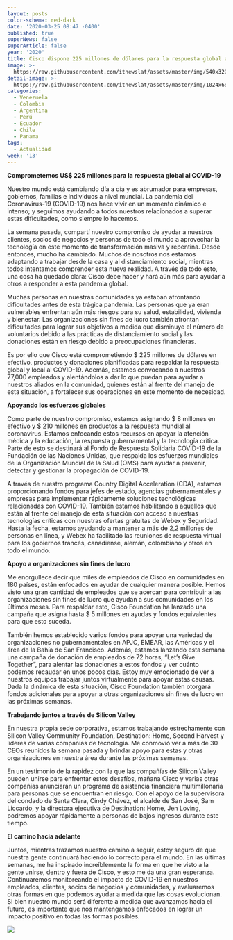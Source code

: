 ```yaml
---
layout: posts
color-schema: red-dark
date: '2020-03-25 08:47 -0400'
published: true
superNews: false
superArticle: false
year: '2020'
title: Cisco dispone 225 millones de dólares para la respuesta global al COVID-19
image: >-
  https://raw.githubusercontent.com/itnewslat/assets/master/img/540x320/Chuck-Robbins-p.jpg
detail-image: >-
  https://raw.githubusercontent.com/itnewslat/assets/master/img/1024x680/Chuck-Robbins-g.jpg
categories:
  - Venezuela
  - Colombia
  - Argentina
  - Perú
  - Ecuador
  - Chile
  - Panama
tags:
  - Actualidad
week: '13'
---
```

**Comprometemos US$ 225 millones para la respuesta global al COVID-19**

Nuestro mundo está cambiando día a día y es abrumador para empresas, gobiernos, familias e individuos a nivel mundial. La pandemia del Coronavirus-19 (COVID-19) nos hace vivir en un momento dinámico e intenso; y seguimos ayudando a todos nuestros relacionados a superar estas dificultades, como siempre lo hacemos.

La semana pasada, compartí nuestro compromiso de ayudar a nuestros clientes, socios de negocios y personas de todo el mundo a aprovechar la tecnología en este momento de transformación masiva y repentina. Desde entonces, mucho ha cambiado. Muchos de nosotros nos estamos adaptando a trabajar desde la casa y al distanciamiento social, mientras todos intentamos comprender esta nueva realidad. A través de todo esto, una cosa ha quedado clara: Cisco debe hacer y hará aún más para ayudar a otros a responder a esta pandemia global.

Muchas personas en nuestras comunidades ya estaban afrontando dificultades antes de esta trágica pandemia. Las personas que ya eran vulnerables enfrentan aún más riesgos para su salud, estabilidad, vivienda y bienestar. Las organizaciones sin fines de lucro también afrontan dificultades para lograr sus objetivos a medida que disminuye el número de voluntarios debido a las prácticas de distanciamiento social y las donaciones están en riesgo debido a preocupaciones financieras.

Es por ello que Cisco está comprometiendo $ 225 millones de dólares en efectivo, productos y donaciones planificadas para respaldar la respuesta global y local al COVID-19. Además, estamos convocando a nuestros 77,000 empleados y alentándolos a dar lo que puedan para ayudar a nuestros aliados en la comunidad, quienes están al frente del manejo de esta situación, a fortalecer sus operaciones en este momento de necesidad.

**Apoyando los esfuerzos globales**

Como parte de nuestro compromiso, estamos asignando $ 8 millones en efectivo y $ 210 millones en productos a la respuesta mundial al coronavirus. Estamos enfocando estos recursos en apoyar la atención médica y la educación, la respuesta gubernamental y la tecnología crítica. Parte de esto se destinará al Fondo de Respuesta Solidaria COVID-19 de la Fundación de las Naciones Unidas, que respalda los esfuerzos mundiales de la Organización Mundial de la Salud (OMS) para ayudar a prevenir, detectar y gestionar la propagación de COVID-19.

A través de nuestro programa Country Digital Acceleration (CDA), estamos proporcionando fondos para jefes de estado, agencias gubernamentales y empresas para implementar rápidamente soluciones tecnológicas relacionadas con COVID-19. También estamos habilitando a aquellos que están al frente del manejo de esta situación con acceso a nuestras tecnologías críticas con nuestras ofertas gratuitas de Webex y Seguridad. Hasta la fecha, estamos ayudando a mantener a más de 2,2 millones de personas en línea, y Webex ha facilitado las reuniones de respuesta virtual para los gobiernos francés, canadiense, alemán, colombiano y otros en todo el mundo.

**Apoyo a organizaciones sin fines de lucro**

Me enorgullece decir que miles de empleados de Cisco en comunidades en 180 países, están enfocados en ayudar de cualquier manera posible. Hemos visto una gran cantidad de empleados que se acercan para contribuir a las organizaciones sin fines de lucro que ayudan a sus comunidades en los últimos meses. Para respaldar esto, Cisco Foundation ha lanzado una campaña que asigna hasta $ 5 millones en ayudas y fondos equivalentes para que esto suceda.

También hemos establecido varios fondos para apoyar una variedad de organizaciones no gubernamentales en APJC, EMEAR, las Américas y el área de la Bahía de San Francisco. Además, estamos lanzando esta semana una campaña de donación de empleados de 72 horas, “Let’s Give Together”,  para alentar las donaciones a estos fondos y ver cuánto podemos recaudar en unos pocos días. Estoy muy emocionado de ver a nuestros equipos trabajar juntos virtualmente para apoyar estas causas. Dada la dinámica de esta situación, Cisco Foundation también otorgará fondos adicionales para apoyar a otras organizaciones sin fines de lucro en las próximas semanas.

**Trabajando juntos a través de Silicon Valley**

En nuestra propia sede corporativa, estamos trabajando estrechamente con Silicon Valley Community Foundation, Destination: Home, Second Harvest y líderes de varias compañías de tecnología. Me conmovió ver a más de 30 CEOs reunidos la semana pasada y brindar apoyo para estas y otras organizaciones en nuestra área durante las próximas semanas.

En un testimonio de la rapidez con la que las compañías de Silicon Valley pueden unirse para enfrentar estos desafíos, mañana Cisco y varias otras compañías anunciarán un programa de asistencia financiera multimillonaria para personas que se encuentran en riesgo. Con el apoyo de la supervisora del condado de Santa Clara, Cindy Chávez, el alcalde de San José, Sam Liccardo, y la directora ejecutiva de Destination: Home, Jen Loving, podremos apoyar rápidamente a personas de bajos ingresos durante este tiempo.

**El camino hacia adelante**

Juntos, mientras trazamos nuestro camino a seguir, estoy seguro de que nuestra gente continuará haciendo lo correcto para el mundo. En las últimas semanas, me ha inspirado increíblemente la forma en que he visto a la gente unirse, dentro y fuera de Cisco, y esto me da una gran esperanza. Continuaremos monitoreando el impacto de COVID-19 en nuestros empleados, clientes, socios de negocios y comunidades, y evaluaremos otras formas en que podemos ayudar a medida que las cosas evolucionan. Si bien nuestro mundo será diferente a medida que avanzamos hacia el futuro, es importante que nos mantengamos enfocados en lograr un impacto positivo en todas las formas posibles.

<img src="https://tracker.metricool.com/c3po.jpg?hash=56f88a41e39ab42c063cc51676587a04"/>
